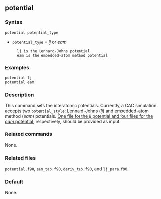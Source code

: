 ## potential

### Syntax

	potential potential_type

* `potential_type` = _lj_ or _eam_

		lj is the Lennard-Johns potential
		eam is the embedded-atom method potential

### Examples

	potential lj
	potential eam 

### Description

This command sets the interatomic potentials. Currently, a CAC simulation accepts two `potential_style`: Lennard-Johns (_lj_) and embedded-atom method (_eam_) potentials. [One file for the _lj_ potential and four files for the _eam_ potential](../chapter3/input.md), respectively, should be provided as input.

### Related commands

None.

### Related files

`potential.f90`, `eam_tab.f90`, `deriv_tab.f90`, and `lj_para.f90`.

### Default

None.
